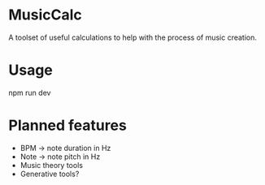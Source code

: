 # MusicCalc
A toolset of useful calculations to help with the process of music creation.


# Usage
npm run dev

# Planned features
- BPM -> note duration in Hz
- Note -> note pitch in Hz
- Music theory tools
- Generative tools?
